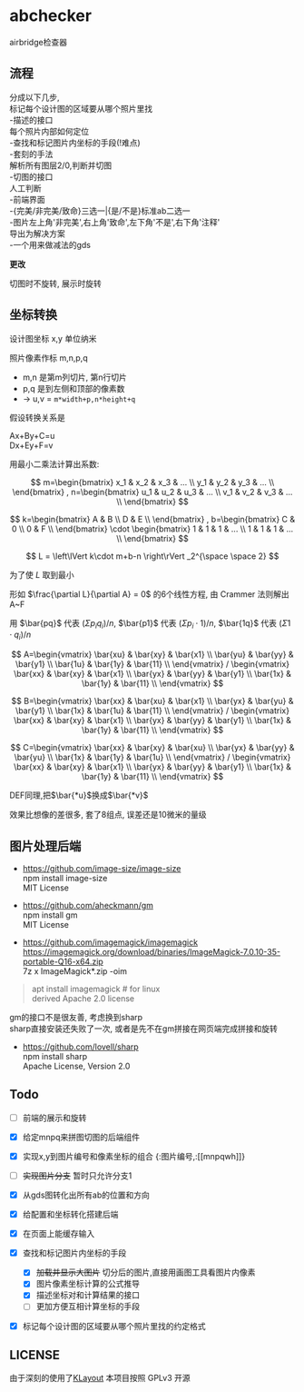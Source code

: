# abchecker
airbridge检查器

## 流程

分成以下几步,  
标记每个设计图的区域要从哪个照片里找  
-描述的接口  
每个照片内部如何定位  
-查找和标记图片内坐标的手段(!难点)  
-套刻的手法  
解析所有图层2/0,判断并切图  
-切图的接口  
人工判断  
-前端界面  
-{完美/非完美/致命}三选一|{是/不是}标准ab二选一  
-图片左上角'非完美',右上角'致命',左下角'不是',右下角'注释'  
导出为解决方案  
-一个用来做减法的gds  

**更改**

切图时不旋转, 展示时旋转

## 坐标转换

设计图坐标 x,y 单位纳米

照片像素作标 m,n,p,q 
+ m,n 是第m列切片, 第n行切片
+ p,q 是到左侧和顶部的像素数
+ -> u,v = `m*width+p,n*height+q`

假设转换关系是

Ax+By+C=u  
Dx+Ey+F=v  

用最小二乘法计算出系数:

$$
m=\begin{bmatrix}
    x_1 & x_2 & x_3 & ... \\
    y_1 & y_2 & y_3 & ... \\
  \end{bmatrix}
,
n=\begin{bmatrix}
    u_1 & u_2 & u_3 & ... \\
    v_1 & v_2 & v_3 & ... \\
  \end{bmatrix}
$$

$$
k=\begin{bmatrix}
    A & B \\
    D & E \\
  \end{bmatrix}
,
b=\begin{bmatrix}
    C & 0  \\
    0 & F  \\
  \end{bmatrix} 
  \cdot
  \begin{bmatrix}
    1 & 1 & 1 & ...  \\
    1 & 1 & 1 & ...  \\
  \end{bmatrix}
$$

$$
L = \left\lVert k\cdot m+b-n \right\rVert _2^{\space \space 2}
$$

为了使 $L$ 取到最小

形如 $\frac{\partial L}{\partial A} = 0$ 的6个线性方程, 由 Crammer 法则解出 A~F

用 $\bar{pq}$ 代表 $(\Sigma p_i q_i)/n$, 
$\bar{p1}$ 代表 $(\Sigma p_i \cdot 1)/n$, 
$\bar{1q}$ 代表 $(\Sigma 1 \cdot q_i)/n$

$$
A=\begin{vmatrix}
    \bar{xu} & \bar{xy} & \bar{x1} \\ 
    \bar{yu} & \bar{yy} & \bar{y1} \\
    \bar{1u} & \bar{1y} & \bar{11} \\ 
  \end{vmatrix}
  /
  \begin{vmatrix}
    \bar{xx} & \bar{xy} & \bar{x1} \\ 
    \bar{yx} & \bar{yy} & \bar{y1} \\
    \bar{1x} & \bar{1y} & \bar{11} \\ 
  \end{vmatrix}
$$

$$
B=\begin{vmatrix}
    \bar{xx} & \bar{xu} & \bar{x1} \\ 
    \bar{yx} & \bar{yu} & \bar{y1} \\
    \bar{1x} & \bar{1u} & \bar{11} \\ 
  \end{vmatrix}
  /
  \begin{vmatrix}
    \bar{xx} & \bar{xy} & \bar{x1} \\ 
    \bar{yx} & \bar{yy} & \bar{y1} \\
    \bar{1x} & \bar{1y} & \bar{11} \\ 
  \end{vmatrix}
$$

$$
C=\begin{vmatrix}
    \bar{xx} & \bar{xy} & \bar{xu} \\ 
    \bar{yx} & \bar{yy} & \bar{yu} \\
    \bar{1x} & \bar{1y} & \bar{1u} \\ 
  \end{vmatrix}
  /
  \begin{vmatrix}
    \bar{xx} & \bar{xy} & \bar{x1} \\ 
    \bar{yx} & \bar{yy} & \bar{y1} \\
    \bar{1x} & \bar{1y} & \bar{11} \\ 
  \end{vmatrix}
$$

DEF同理,把$\bar{*u}$换成$\bar{*v}$

效果比想像的差很多, 套了8组点, 误差还是10微米的量级

## 图片处理后端

+ https://github.com/image-size/image-size  
npm install image-size  
MIT License  

+ https://github.com/aheckmann/gm  
npm install gm  
MIT License  

+ https://github.com/imagemagick/imagemagick  
https://imagemagick.org/download/binaries/ImageMagick-7.0.10-35-portable-Q16-x64.zip  
7z x ImageMagick*.zip -oim  
> apt install imagemagick # for linux  
derived Apache 2.0 license  

gm的接口不是很友善, 考虑换到sharp  
sharp直接安装还失败了一次, 或者是先不在gm拼接在网页端完成拼接和旋转

+ https://github.com/lovell/sharp  
npm install sharp  
Apache License, Version 2.0  

## Todo

+ [ ] 前端的展示和旋转

+ [x] 给定mnpq来拼图切图的后端组件

+ [x] 实现x,y到图片编号和像素坐标的组合 {:图片编号,:[[mnpqwh]]}  

+ [ ] ~~实现图片分支~~ 暂时只允许分支1

+ [x] 从gds图转化出所有ab的位置和方向

+ [x] 给配置和坐标转化搭建后端

+ [x] 在页面上能缓存输入

+ [x] 查找和标记图片内坐标的手段  
  + [x] ~~加载并显示大图片~~ 切分后的图片,直接用画图工具看图片内像素
  + [x] 图片像素坐标计算的公式推导
  + [x] 描述坐标对和计算结果的接口
  + [ ] 更加方便互相计算坐标的手段

+ [x] 标记每个设计图的区域要从哪个照片里找的约定格式

## LICENSE

由于深刻的使用了[KLayout](https://github.com/klayoutmatthias/klayout)
本项目按照 GPLv3 开源
